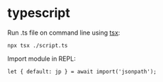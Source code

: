 # typescript

Run .ts file on command line using [tsx](https://github.com/esbuild-kit/tsx):

```
npx tsx ./script.ts
```

Import module in REPL:

```
let { default: jp } = await import('jsonpath');
```
